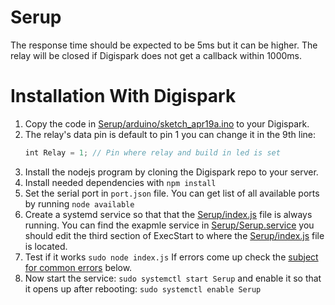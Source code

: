 # Serup
The response time should be expected to be 5ms but it can be higher. The relay will be closed if Digispark does not get a callback within 1000ms.

# Installation With Digispark
1. Copy the code in [Serup/arduino/sketch_apr19a.ino](https://github.com/JAAKKQ/Serup/blob/Digispark/arduino/sketch_apr19a/sketch_apr19a.ino) to your Digispark.
2. The relay's data pin is default to pin 1 you can change it in the 9th line:
    ```JavaScript
    int Relay = 1; // Pin where relay and build in led is set
    ```
3. Install the nodejs program by cloning the Digispark repo to your server.
4. Install needed dependencies with `npm install`
5. Set the serial port in `port.json` file. You can get list of all available ports by running `node available`
6. Create a systemd service so that that the [Serup/index.js](https://github.com/JAAKKQ/Serup/blob/Digispark/index.js) file is always running. You can find the exapmle service in [Serup/Serup.service](https://github.com/JAAKKQ/Serup/blob/Digispark/Serup.service) you should edit the third section of ExecStart to where the [Serup/index.js](https://github.com/JAAKKQ/Serup/blob/Digispark/index.js) file is located.
7. Test if it works `sudo node index.js` If errors come up check the [subject for common errors](https://github.com/JAAKKQ/Serup#common-errors) below.
8. Now start the service: `sudo systemctl start Serup` and enable it so that it opens up after rebooting: `sudo systemctl enable Serup`
